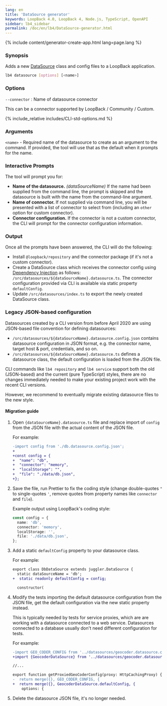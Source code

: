 ```yaml
---
lang: en
title: 'DataSource generator'
keywords: LoopBack 4.0, LoopBack 4, Node.js, TypeScript, OpenAPI
sidebar: lb4_sidebar
permalink: /doc/en/lb4/DataSource-generator.html
---
```


{% include content/generator-create-app.html lang=page.lang %}

### Synopsis

Adds a new [DataSource](DataSource.md) class and config files to a LoopBack
application.

```sh
lb4 datasource [options] [<name>]
```

### Options

`--connector` : Name of datasource connector

This can be a connector supported by LoopBack / Community / Custom.

{% include_relative includes/CLI-std-options.md %}

### Arguments

`<name>` - Required name of the datasource to create as an argument to the
command. If provided, the tool will use that as the default when it prompts for
the name.

### Interactive Prompts

The tool will prompt you for:

- **Name of the datasource.** _(dataSourceName)_ If the name had been supplied
  from the command line, the prompt is skipped and the datasource is built with
  the name from the command-line argument.
- **Name of connector.** If not supplied via command line, you will be presented
  with a list of connector to select from (including an `other` option for
  custom connector).
- **Connector configuration.** If the connector is not a custom connector, the
  CLI will prompt for the connector configuration information.

### Output

Once all the prompts have been answered, the CLI will do the following:

- Install `@loopback/repository` and the connector package (if it's not a custom
  connector).
- Create a DataSource class which receives the connector config using
  [Dependency Injection](Dependency-injection.md) as follows:
  `/src/datasources/${dataSourceName}.datasource.ts`. The connector
  configuration provided via CLI is available via static property
  `defaultConfig`.
- Update `/src/datasources/index.ts` to export the newly created DataSource
  class.

### Legacy JSON-based configuration

Datasources created by a CLI version from before April 2020 are using JSON-based
file convention for defining datasources:

- `/src/datasources/${dataSourceName}.datasource.config.json` contains
  datasource configuration in JSON format, e.g. the connector name, target host
  & port, credentials, and so on.
- `/src/datasources/${dataSourceName}.datasource.ts` defines a datasource class,
  the default configuration is loaded from the JSON file.

CLI commands like `lb4 repository` and `lb4 service` support both the old
(JSON-based) and the current (pure TypeScript) styles, there are no changes
immediately needed to make your existing project work with the recent CLI
versions.

However, we recommend to eventually migrate existing datasource files to the new
style.

#### Migration guide

1. Open `{dataSourceName}.datasource.ts` file and replace import of `config`
   from the JSON file with the actual content of the JSON file.

   For example:

   ```diff
   -import config from './db.datasource.config.json';
   +
   +const config = {
   +  "name": "db",
   +  "connector": "memory",
   +  "localStorage": "",
   +  "file": "./data/db.json",
   +};
   ```

2. Save the file, run Prettier to fix the coding style (change double-quotes `"`
   to single-quotes `'`, remove quotes from property names like `connector` and
   `file`).

   Example output using LoopBack's coding style:

   ```ts
   const config = {
     name: 'db',
     connector: 'memory',
     localStorage: '',
     file: './data/db.json',
   };
   ```

3. Add a static `defaultConfig` property to your datasource class.

   For example:

   ```diff
   export class DbDataSource extends juggler.DataSource {
     static dataSourceName = 'db';
   +  static readonly defaultConfig = config;

     constructor(
   ```

4. Modify the tests importing the default datasource configuration from the JSON
   file, get the default configuration via the new static property instead.

   This is typically needed by tests for service proxies, which are are working
   with a datasource connected to a web service. Datasources connected to a
   database usually don't need different configuration for tests.

   For example:

   ```diff
   -import GEO_CODER_CONFIG from '../datasources/geocoder.datasource.config.json';
   +import {GeocoderDataSource} from '../datasources/geocoder.datasource';

   //...

   export function getProxiedGeoCoderConfig(proxy: HttpCachingProxy) {
   -  return merge({}, GEO_CODER_CONFIG, {
   +  return merge({}, GeocoderDataSource.defaultConfig, {
       options: {
   ```

5. Delete the datasource JSON file, it's no longer needed.
